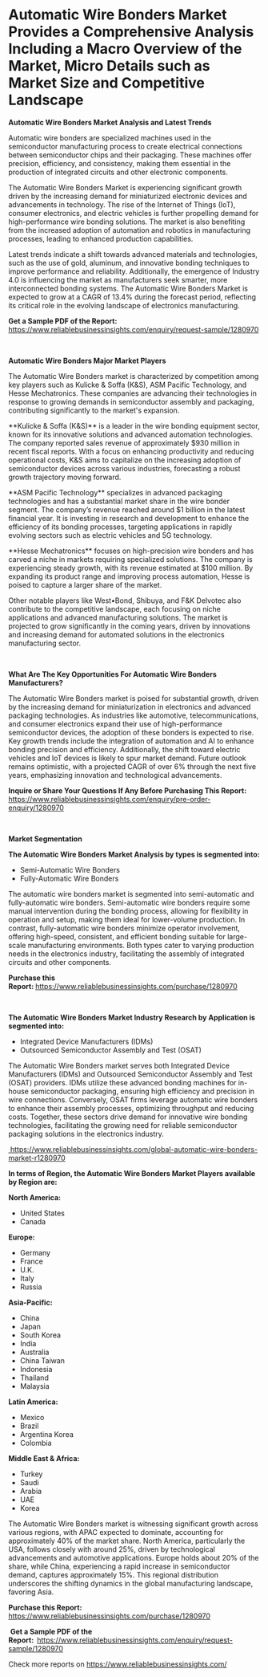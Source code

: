 <p><h1>Automatic Wire Bonders Market Provides a Comprehensive Analysis Including a Macro Overview of the Market, Micro Details such as Market Size and Competitive Landscape</h1></p><p><strong>Automatic Wire Bonders Market Analysis and Latest Trends</strong></p>
<p><p>Automatic wire bonders are specialized machines used in the semiconductor manufacturing process to create electrical connections between semiconductor chips and their packaging. These machines offer precision, efficiency, and consistency, making them essential in the production of integrated circuits and other electronic components.</p><p>The Automatic Wire Bonders Market is experiencing significant growth driven by the increasing demand for miniaturized electronic devices and advancements in technology. The rise of the Internet of Things (IoT), consumer electronics, and electric vehicles is further propelling demand for high-performance wire bonding solutions. The market is also benefiting from the increased adoption of automation and robotics in manufacturing processes, leading to enhanced production capabilities.</p><p>Latest trends indicate a shift towards advanced materials and technologies, such as the use of gold, aluminum, and innovative bonding techniques to improve performance and reliability. Additionally, the emergence of Industry 4.0 is influencing the market as manufacturers seek smarter, more interconnected bonding systems. The Automatic Wire Bonders Market is expected to grow at a CAGR of 13.4% during the forecast period, reflecting its critical role in the evolving landscape of electronics manufacturing.</p></p>
<p><strong>Get a Sample PDF of the Report:&nbsp;</strong> <a href="https://www.reliablebusinessinsights.com/enquiry/request-sample/1280970?utm_campaign=3314&utm_medium=2&utm_source=Github&utm_content=ia&utm_term=24032025&utm_id=automatic-wire-bonders">https://www.reliablebusinessinsights.com/enquiry/request-sample/1280970</a></p>
<p>&nbsp;</p>
<p><strong>Automatic Wire Bonders Major Market Players</strong></p>
<p><p>The Automatic Wire Bonders market is characterized by competition among key players such as Kulicke & Soffa (K&S), ASM Pacific Technology, and Hesse Mechatronics. These companies are advancing their technologies in response to growing demands in semiconductor assembly and packaging, contributing significantly to the market's expansion.</p><p>**Kulicke & Soffa (K&S)** is a leader in the wire bonding equipment sector, known for its innovative solutions and advanced automation technologies. The company reported sales revenue of approximately $930 million in recent fiscal reports. With a focus on enhancing productivity and reducing operational costs, K&S aims to capitalize on the increasing adoption of semiconductor devices across various industries, forecasting a robust growth trajectory moving forward.</p><p>**ASM Pacific Technology** specializes in advanced packaging technologies and has a substantial market share in the wire bonder segment. The company’s revenue reached around $1 billion in the latest financial year. It is investing in research and development to enhance the efficiency of its bonding processes, targeting applications in rapidly evolving sectors such as electric vehicles and 5G technology.</p><p>**Hesse Mechatronics** focuses on high-precision wire bonders and has carved a niche in markets requiring specialized solutions. The company is experiencing steady growth, with its revenue estimated at $100 million. By expanding its product range and improving process automation, Hesse is poised to capture a larger share of the market.</p><p>Other notable players like West•Bond, Shibuya, and F&K Delvotec also contribute to the competitive landscape, each focusing on niche applications and advanced manufacturing solutions. The market is projected to grow significantly in the coming years, driven by innovations and increasing demand for automated solutions in the electronics manufacturing sector.</p></p>
<p>&nbsp;</p>
<p><strong>What Are The Key Opportunities For Automatic Wire Bonders Manufacturers?</strong></p>
<p><p>The Automatic Wire Bonders market is poised for substantial growth, driven by the increasing demand for miniaturization in electronics and advanced packaging technologies. As industries like automotive, telecommunications, and consumer electronics expand their use of high-performance semiconductor devices, the adoption of these bonders is expected to rise. Key growth trends include the integration of automation and AI to enhance bonding precision and efficiency. Additionally, the shift toward electric vehicles and IoT devices is likely to spur market demand. Future outlook remains optimistic, with a projected CAGR of over 6% through the next five years, emphasizing innovation and technological advancements.</p></p>
<p><strong>Inquire or Share Your Questions If Any Before Purchasing This Report:</strong> <a href="https://www.reliablebusinessinsights.com/enquiry/pre-order-enquiry/1280970?utm_campaign=3314&utm_medium=2&utm_source=Github&utm_content=ia&utm_term=24032025&utm_id=automatic-wire-bonders">https://www.reliablebusinessinsights.com/enquiry/pre-order-enquiry/1280970</a></p>
<p>&nbsp;</p>
<p><strong>Market Segmentation</strong></p>
<p><strong>The Automatic Wire Bonders Market Analysis by types is segmented into:</strong></p>
<p><ul><li>Semi-Automatic Wire Bonders</li><li>Fully-Automatic Wire Bonders</li></ul></p>
<p><p>The automatic wire bonders market is segmented into semi-automatic and fully-automatic wire bonders. Semi-automatic wire bonders require some manual intervention during the bonding process, allowing for flexibility in operation and setup, making them ideal for lower-volume production. In contrast, fully-automatic wire bonders minimize operator involvement, offering high-speed, consistent, and efficient bonding suitable for large-scale manufacturing environments. Both types cater to varying production needs in the electronics industry, facilitating the assembly of integrated circuits and other components.</p></p>
<p><strong>Purchase this Report:&nbsp;</strong><a href="https://www.reliablebusinessinsights.com/purchase/1280970?utm_campaign=3314&utm_medium=2&utm_source=Github&utm_content=ia&utm_term=24032025&utm_id=automatic-wire-bonders">https://www.reliablebusinessinsights.com/purchase/1280970</a></p>
<p>&nbsp;</p>
<p><strong>The Automatic Wire Bonders Market Industry Research by Application is segmented into:</strong></p>
<p><ul><li>Integrated Device Manufacturers (IDMs)</li><li>Outsourced Semiconductor Assembly and Test (OSAT)</li></ul></p>
<p><p>The Automatic Wire Bonders market serves both Integrated Device Manufacturers (IDMs) and Outsourced Semiconductor Assembly and Test (OSAT) providers. IDMs utilize these advanced bonding machines for in-house semiconductor packaging, ensuring high efficiency and precision in wire connections. Conversely, OSAT firms leverage automatic wire bonders to enhance their assembly processes, optimizing throughput and reducing costs. Together, these sectors drive demand for innovative wire bonding technologies, facilitating the growing need for reliable semiconductor packaging solutions in the electronics industry.</p></p>
<p><a href="https://www.reliablebusinessinsights.com/global-automatic-wire-bonders-market-r1280970?utm_campaign=3314&utm_medium=2&utm_source=Github&utm_content=ia&utm_term=24032025&utm_id=automatic-wire-bonders">&nbsp;https://www.reliablebusinessinsights.com/global-automatic-wire-bonders-market-r1280970</a></p>
<p><strong>In terms of Region, the Automatic Wire Bonders Market Players available by Region are:</strong></p>
<p>
    <p> <strong> North America: </strong>
        <ul>
            <li>United States</li>
            <li>Canada</li>
        </ul>
        </p> 
    <p> <strong> Europe: </strong>
        <ul>
            <li>Germany</li>
            <li>France</li>
            <li>U.K.</li>
            <li>Italy</li>
            <li>Russia</li>
        </ul>
        </p> 
    <p> <strong> Asia-Pacific: </strong>
        <ul>
            <li>China</li>
            <li>Japan</li>
            <li>South Korea</li>
            <li>India</li>
            <li>Australia</li>
            <li>China Taiwan</li>
            <li>Indonesia</li>
            <li>Thailand</li>
            <li>Malaysia</li>
        </ul>
        </p> 
    <p> <strong> Latin America: </strong>
        <ul>
            <li>Mexico</li>
            <li>Brazil</li>
            <li>Argentina Korea</li>
            <li>Colombia</li>
        </ul>
        </p> 
    <p> <strong> Middle East & Africa: </strong>
        <ul>
            <li>Turkey</li>
            <li>Saudi</li>
            <li>Arabia</li>
            <li>UAE</li>
            <li>Korea</li>
        </ul>
    </p>
    </p>
<p><p>The Automatic Wire Bonders market is witnessing significant growth across various regions, with APAC expected to dominate, accounting for approximately 40% of the market share. North America, particularly the USA, follows closely with around 25%, driven by technological advancements and automotive applications. Europe holds about 20% of the share, while China, experiencing a rapid increase in semiconductor demand, captures approximately 15%. This regional distribution underscores the shifting dynamics in the global manufacturing landscape, favoring Asia.</p></p>
<p><strong>Purchase this Report: </strong><a href="https://www.reliablebusinessinsights.com/purchase/1280970?utm_campaign=3314&utm_medium=2&utm_source=Github&utm_content=ia&utm_term=24032025&utm_id=automatic-wire-bonders">https://www.reliablebusinessinsights.com/purchase/1280970</a></p>
<p>&nbsp;<strong>Get a Sample PDF of the Report:&nbsp;&nbsp;</strong><a href="https://www.reliablebusinessinsights.com/enquiry/request-sample/1280970?utm_campaign=3314&utm_medium=2&utm_source=Github&utm_content=ia&utm_term=24032025&utm_id=automatic-wire-bonders">https://www.reliablebusinessinsights.com/enquiry/request-sample/1280970</a></p>
<p><strong></strong></p>
<p>Check more reports on <a href="https://www.reliablebusinessinsights.com/?utm_campaign=3314&utm_medium=2&utm_source=Github&utm_content=ia&utm_term=24032025&utm_id=automatic-wire-bonders">https://www.reliablebusinessinsights.com/</a></p>